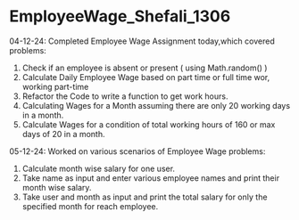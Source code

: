 # EmployeeWage_Shefali_1306
04-12-24:
Completed Employee Wage Assignment today,which covered problems:
1. Check if an employee is absent or present ( using Math.random() )
2. Calculate Daily Employee Wage based on part time or full time wor, working part-time 
3. Refactor the Code to write a function to get work hours.
4. Calculating Wages for a Month assuming there are only 20 working days in a month. 
5. Calculate Wages for a condition of total working hours of 160 or max days of 20 in a month.

05-12-24:
Worked on various scenarios of Employee Wage problems:
1. Calculate month wise salary for one user.
2. Take name as input and enter various employee names and print their month wise salary.
3. Take user and month as input and print the total salary for only the specified month   for reach employee.



